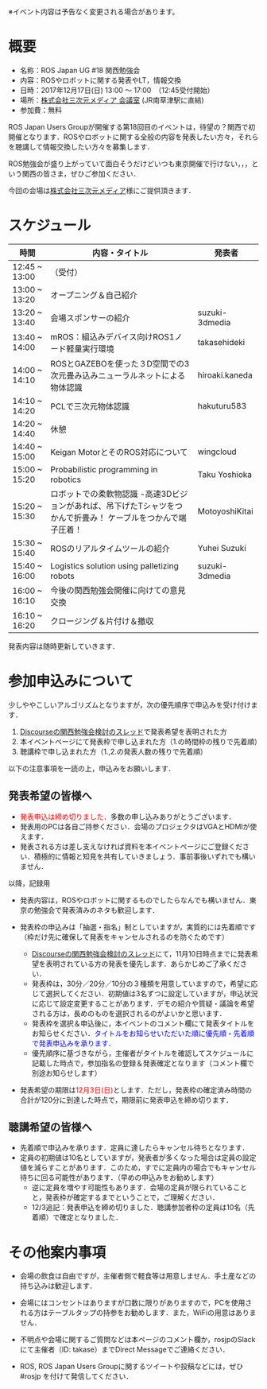 ※イベント内容は予告なく変更される場合があります。

# 概要

- 名称：ROS Japan UG #18 関西勉強会
- 内容：ROSやロボットに関する発表やLT，情報交換
- 日時：2017年12月17日(日) 13:00 〜 17:00　（12:45受付開始）
- 場所：[株式会社三次元メディア 会議室](http://www.3dmedia.co.jp/map.html) (JR南草津駅に直結)
- 参加費：無料

ROS Japan Users Groupが開催する第18回目のイベントは，待望の？関西で初開催となります．ROSやロボットに関する全般の内容を発表したい方々，それらを聴講して情報交換したい方々を募集します．

ROS勉強会が盛り上がっていて面白そうだけどいつも東京開催で行けない，，，という関西の皆さま，ぜひご参加ください．

今回の会場は[株式会社三次元メディア](http://www.3dmedia.co.jp/)様にご提供頂きます．

# スケジュール

| 時間 | 内容・タイトル | 発表者 |
|------|------|------|
| 12:45 ~ 13:00 | （受付） | |
| 13:00 ~ 13:20 | オープニング＆自己紹介 | |
| 13:20 ~ 13:40 | 会場スポンサーの紹介 | suzuki-3dmedia |
| 13:40 ~ 14:00 | mROS：組込みデバイス向けROS1ノード軽量実行環境 | takasehideki |
| 14:00 ~ 14:10 | ROSとGAZEBOを使った３D空間での3次元畳み込みニューラルネットによる物体認識 | hiroaki.kaneda |
| 14:10 ~ 14:20 | PCLで三次元物体認識 | hakuturu583 |
| 14:20 ~ 14:40 | 休憩 |  |
| 14:40 ~ 15:00 | Keigan MotorとそのROS対応について | wingcloud |
| 15:00 ~ 15:20 | Probabilistic programming in robotics | Taku Yoshioka |
| 15:20 ~ 15:30 | ロボットでの柔軟物認識 -高速3Dビジョンがあれば、吊下げたTシャツをつかんで折畳み！ ケーブルをつかんで端子圧着！ | MotoyoshiKitai |
| 15:30 ~ 15:40 | ROSのリアルタイムツールの紹介 | Yuhei Suzuki |
| 15:40 ~ 16:00 | Logistics solution using palletizing robots | suzuki-3dmedia |
| 16:00 ~ 16:10 | 今後の関西勉強会開催に向けての意見交換 | |
| 16:10 ~ 16:20 | クロージング＆片付け＆撤収 | |

発表内容は随時更新していきます．

# 参加申込みについて

少しややこしいアルゴリズムとなりますが，次の優先順序で申込みを受け付けます．

1. [Discourseの関西勉強会検討のスレッド](https://discourse.ros.org/t/ros/3003)で発表希望を表明された方
2. 本イベントページにて発表枠で申し込まれた方（1.の時間枠の残りで先着順）
3. 聴講枠で申し込まれた方（1.,2.の発表人数の残りで先着順）

以下の注意事項を一読の上，申込みをお願いします．

## 発表希望の皆様へ

- <font color="red">発表申込は締め切りました．</font>多数の申し込みありがとうございます．
- 発表用のPCは各自ご持参ください．会場のプロジェクタはVGAとHDMIが使えます．
- 発表される方は差し支えなければ資料を本イベントページにご登録ください．積極的に情報と知見を共有していきましょう．事前事後いずれでも構いません．

以降，記録用
- 発表内容は，ROSやロボットに関するものでしたらなんでも構いません．東京の勉強会で発表済みのネタも歓迎します．

- 発表枠の申込みは「抽選・指名」制としていますが，実質的には先着順です（枠だけ先に確保して発表をキャンセルされるのを防ぐためです）
    - [Discourseの関西勉強会検討のスレッド](https://discourse.ros.org/t/ros/3003)にて，11月10日時点までに発表希望を表明されている方の発表を優先します．あらかじめご了承ください．
    - 発表枠は，30分／20分／10分の３種類を用意していますので，希望に応じて選択してください．初期値は3名ずつに設定していますが，申込状況に応じて設定変更することがあります．デモの紹介や質疑・議論を希望される方は，長めのものを選択されるのがよいかと思います．
    - 発表枠を選択＆申込後に，本イベントのコメント欄にて発表タイトルをお知らせください．<font color="blue">タイトルをお知らせいただいた順に優先順・先着順で発表申込みを承ります．</font>
    - 優先順序に基づきながら，主催者がタイトルを確認してスケジュールに記載した時点で，参加指名の登録＆発表確定となります（コメント欄で別途お知らせします）
- 発表希望の期限は<font color="red">12月3日(日)</font>とします．ただし，発表枠の確定済み時間の合計が120分に到達した時点で，期限前に発表申込を締め切ります．


## 聴講希望の皆様へ

- 先着順で申込みを承ります．定員に達したらキャンセル待ちとなります．
- 定員の初期値は10名としていますが，発表者が多くなった場合は定員の設定値を減らすことがあります．このため，すでに定員内の場合でもキャンセル待ちに回る可能性があります．（早めの申込みをお勧めします）
    - 逆に定員を増やす可能性もあります．会場の定員が限られていることと，発表枠が確定するまでということで，ご理解ください．
    - 12/3追記：発表申込を締め切りました．聴講参加者枠の定員は10名（先着順）で確定となりました．

# その他案内事項

- 会場の飲食は自由ですが，主催者側で軽食等は用意しません．手土産などの持ち込みは歓迎します．
- 会場にはコンセントはありますが口数に限りがありますので，PCを使用される方はテーブルタップの持参をお勧めします．また，WiFiの用意はありません．

- 不明点や会場に関するご質問などは本ページのコメント欄か，rosjpのSlackにて主催者（ID: takase）までDirect Messageでご連絡ください．
- ROS, ROS Japan Users Groupに関するツイートや投稿などには，ぜひ #rosjp を付けて発信してください．

